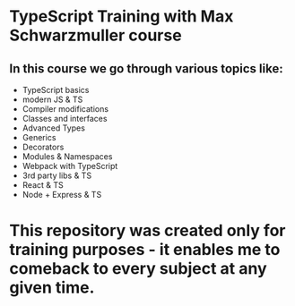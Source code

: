 # TypeScript Training with Max Schwarzmuller course

## In this course we go through various topics like:

- TypeScript basics
- modern JS & TS
- Compiler modifications
- Classes and interfaces
- Advanced Types
- Generics
- Decorators
- Modules & Namespaces
- Webpack with TypeScript
- 3rd party libs & TS
- React & TS
- Node + Express & TS

# This repository was created only for training purposes - it enables me to comeback to every subject at any given time.
